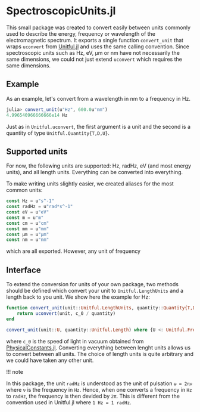 # SpectroscopicUnits.jl

This small package was created to convert easily between units commonly used to describe the energy, frequency or wavelength of the electromagnetic spectrum. It exports a single function `convert_unit` that wraps `uconvert` from [Unitful.jl](https://github.com/PainterQubits/Unitful.jl) and uses the same calling convention. Since spectroscopic units such as Hz, eV, μm or nm have not necessarily the same dimensions, we could not just extend `uconvert` which requires the same dimensions.

## Example
As an example, let's convert from a wavelength in nm to a frequency in Hz.
```julia
julia> convert_unit(u"Hz", 600.0u"nm")
4.996540966666666e14 Hz
```
Just as in `Unitful.uconvert`, the first argument is a unit and the second is a quantity of type `Unitful.Quantity{T,D,U}`.

## Supported units
For now, the following units are supported: Hz, radHz, eV (and most energy units), and all length units. Everything can be converted into everything.

To make writing units slightly easier, we created aliases for the most common units:

```julia
const Hz = u"s^-1"
const radHz = u"rad*s^-1"
const eV = u"eV"
const m = u"m"
const cm = u"cm"
const mm = u"mm"
const μm = u"μm"
const nm = u"nm"
```
which are all exported. However, any unit of frequency

## Interface
To extend the conversion for units of your own package, two methods should be defined which convert your unit to `Unitful.LengthUnits` and a length back to you unit.
We show here the example for Hz:

```julia
function convert_unit(unit::Unitful.LengthUnits, quantity::Quantity{T,D,U}) where {T<:Real,D, U<:Unitful.FrequencyUnits}
    return uconvert(unit, c_0 / quantity)
end

convert_unit(unit::U, quantity::Unitful.Length) where {U <: Unitful.FrequencyUnits} = uconvert(unit, c_0 / (quantity |> m))
```
where `c_0` is the speed of light in vacuum obtained from [PhysicalConstants.jl](https://github.com/JuliaPhysics/PhysicalConstants.jl). Converting everything between lenght units allows us to convert between all units. The choice of length units is quite arbitrary and we could have taken any other unit.

!!! note

In this package, the unit `radHz` is understood as the unit of pulsation ``ω = 2πν`` where ``ν`` is the frequency in `Hz`. Hence, when one converts a frequency in `Hz` to  `radHz`, the frequency is then devided by `2π`. This is different from the convention used in Unitful.jl where `1 Hz = 1 radHz`.  
